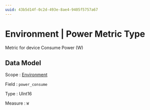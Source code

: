 ```yaml
---
uuid: 43b5d14f-0c2d-493e-8ae4-9405f5757a67
---
```

# Environment | Power Metric Type

Metric for device Consume Power (W)

## Data Model

Scope
: [Environment](../metric-scopes-reference/environment.md)

Field
: `power_consume`

Type
: UInt16

Measure
: `W`
